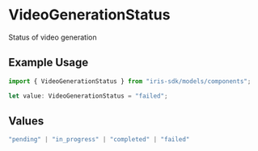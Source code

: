 # VideoGenerationStatus

Status of video generation

## Example Usage

```typescript
import { VideoGenerationStatus } from "iris-sdk/models/components";

let value: VideoGenerationStatus = "failed";
```

## Values

```typescript
"pending" | "in_progress" | "completed" | "failed"
```